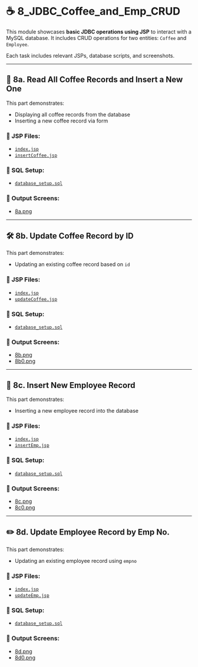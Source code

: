 # ☕ 8_JDBC_Coffee_and_Emp_CRUD

This module showcases **basic JDBC operations using JSP** to interact with a MySQL database. It includes CRUD operations for two entities: `Coffee` and `Employee`.

Each task includes relevant JSPs, database scripts, and screenshots.

---

## 📘 8a. Read All Coffee Records and Insert a New One

This part demonstrates:
- Displaying all coffee records from the database
- Inserting a new coffee record via form

### 📄 JSP Files:
- [`index.jsp`](./8a_read_all_coffee_records_and_insert_a_new_one/src/main/webapp/index.jsp)
- [`insertCoffee.jsp`](./8a_read_all_coffee_records_and_insert_a_new_one/src/main/webapp/insertCoffee.jsp)

### 📂 SQL Setup:
- [`database_setup.sql`](./8a_read_all_coffee_records_and_insert_a_new_one/database/database_setup.sql)

### 🔗 Output Screens:
- [8a.png](./8a_read_all_coffee_records_and_insert_a_new_one/8a.png)

---

## 🛠️ 8b. Update Coffee Record by ID

This part demonstrates:
- Updating an existing coffee record based on `id`

### 📄 JSP Files:
- [`index.jsp`](./8b_update_coffee_record_by_id/src/main/webapp/index.jsp)
- [`updateCoffee.jsp`](./8b_U8b_update_coffee_record_by_id/src/main/webapp/updateCoffee.jsp)

### 📂 SQL Setup:
- [`database_setup.sql`](./8b_update_coffee_record_by_id/database/database_setup.sql)

### 🔗 Output Screens:
- [8b.png](./8b_update_coffee_record_by_id/8b.png)
- [8b0.png](./8b_update_coffee_record_by_id/8b0.png)

---

## 👤 8c. Insert New Employee Record

This part demonstrates:
- Inserting a new employee record into the database

### 📄 JSP Files:
- [`index.jsp`](./8c_insert_new_employee_record/src/main/webapp/index.jsp)
- [`insertEmp.jsp`](./8c_insert_new_employee_record/src/main/webapp/insertEmp.jsp)

### 📂 SQL Setup:
- [`database_setup.sql`](./8c_insert_new_employee_record/database/database_setup.sql)

### 🔗 Output Screens:
- [8c.png](./8c_insert_new_employee_record/8c.jpg)
- [8c0.png](./8c_insert_new_employee_record/8c0.jpg)

---

## ✏️ 8d. Update Employee Record by Emp No.

This part demonstrates:
- Updating an existing employee record using `empno`

### 📄 JSP Files:
- [`index.jsp`](./8d_update_employee_record_by_empno/src/main/webapp/index.jsp)
- [`updateEmp.jsp`](./8d_update_employee_record_by_empno/src/main/webapp/updateEmp.jsp)

### 📂 SQL Setup:
- [`database_setup.sql`](./8d_update_employee_record_by_empno/database/database_setup.sql)

### 🔗 Output Screens:
- [8d.png](./8d_update_employee_record_by_empno/8d.png)
- [8d0.png](./8d_update_employee_record_by_empno/8d0.png)
